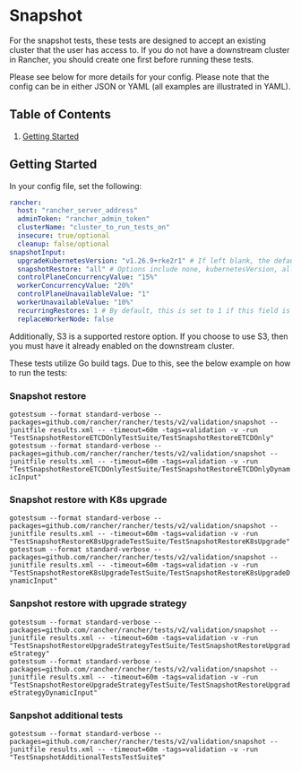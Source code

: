 # Snapshot

For the snapshot tests, these tests are designed to accept an existing cluster that the user has access to. If you do not have a downstream cluster in Rancher, you should create one first before running these tests.

Please see below for more details for your config. Please note that the config can be in either JSON or YAML (all examples are illustrated in YAML).

## Table of Contents
1. [Getting Started](#Getting-Started)

## Getting Started
In your config file, set the following:
```yaml
rancher:
  host: "rancher_server_address"
  adminToken: "rancher_admin_token"
  clusterName: "cluster_to_run_tests_on"
  insecure: true/optional
  cleanup: false/optional
snapshotInput:
  upgradeKubernetesVersion: "v1.26.9+rke2r1" # If left blank, the default version in Rancher will be used.
  snapshotRestore: "all" # Options include none, kubernetesVersion, all. Option 'none' means that only the etcd will be restored.
  controlPlaneConcurrencyValue: "15%"
  workerConcurrencyValue: "20%"
  controlPlaneUnavailableValue: "1"
  workerUnavailableValue: "10%"
  recurringRestores: 1 # By default, this is set to 1 if this field is not included in the config.
  replaceWorkerNode: false
```

Additionally, S3 is a supported restore option. If you choose to use S3, then you must have it already enabled on the downstream cluster.

These tests utilize Go build tags. Due to this, see the below example on how to run the tests:

### Snapshot restore
`gotestsum --format standard-verbose --packages=github.com/rancher/rancher/tests/v2/validation/snapshot --junitfile results.xml -- -timeout=60m -tags=validation -v -run "TestSnapshotRestoreETCDOnlyTestSuite/TestSnapshotRestoreETCDOnly"` \
`gotestsum --format standard-verbose --packages=github.com/rancher/rancher/tests/v2/validation/snapshot --junitfile results.xml -- -timeout=60m -tags=validation -v -run "TestSnapshotRestoreETCDOnlyTestSuite/TestSnapshotRestoreETCDOnlyDynamicInput"`

### Snapshot restore with K8s upgrade
`gotestsum --format standard-verbose --packages=github.com/rancher/rancher/tests/v2/validation/snapshot --junitfile results.xml -- -timeout=60m -tags=validation -v -run "TestSnapshotRestoreK8sUpgradeTestSuite/TestSnapshotRestoreK8sUpgrade"` \
`gotestsum --format standard-verbose --packages=github.com/rancher/rancher/tests/v2/validation/snapshot --junitfile results.xml -- -timeout=60m -tags=validation -v -run "TestSnapshotRestoreK8sUpgradeTestSuite/TestSnapshotRestoreK8sUpgradeDynamicInput"`

### Sanpshot restore with upgrade strategy
`gotestsum --format standard-verbose --packages=github.com/rancher/rancher/tests/v2/validation/snapshot --junitfile results.xml -- -timeout=60m -tags=validation -v -run "TestSnapshotRestoreUpgradeStrategyTestSuite/TestSnapshotRestoreUpgradeStrategy"` \
`gotestsum --format standard-verbose --packages=github.com/rancher/rancher/tests/v2/validation/snapshot --junitfile results.xml -- -timeout=60m -tags=validation -v -run "TestSnapshotRestoreUpgradeStrategyTestSuite/TestSnapshotRestoreUpgradeStrategyDynamicInput"`

### Sanpshot additional tests
`gotestsum --format standard-verbose --packages=github.com/rancher/rancher/tests/v2/validation/snapshot --junitfile results.xml -- -timeout=60m -tags=validation -v -run "TestSnapshotAdditionalTestsTestSuite$"`